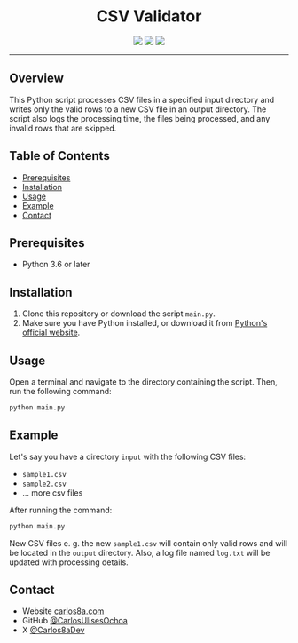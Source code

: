 <div align="center">
  <h1>CSV Validator</h1>
  <img src="https://img.shields.io/badge/python-3.6%2B-blue" />
  <img src="https://img.shields.io/badge/license-MIT-green" />
  <img src="https://img.shields.io/badge/PRs-welcome-brightgreen" />
</div>

---

## Overview

This Python script processes CSV files in a specified input directory and writes only the valid rows to a new CSV file in an output directory. The script also logs the processing time, the files being processed, and any invalid rows that are skipped.

## Table of Contents

- [Prerequisites](#prerequisites)
- [Installation](#installation)
- [Usage](#usage)
- [Example](#example)
- [Contact](#contact)

## Prerequisites

- Python 3.6 or later

## Installation

1. Clone this repository or download the script `main.py`.
2. Make sure you have Python installed, or download it from [Python's official website](https://www.python.org/).

## Usage

Open a terminal and navigate to the directory containing the script. Then, run the following command:

```bash
python main.py
```

## Example

Let's say you have a directory `input` with the following CSV files:

- `sample1.csv`
- `sample2.csv`
- ... more csv files

After running the command:

```bash
python main.py
```

New CSV files e. g. the new `sample1.csv` will contain only valid rows and will be located in the `output` directory. Also, a log file named `log.txt` will be updated with processing details.

## Contact

- Website [carlos8a.com](https://carlos8a.com)
- GitHub [@CarlosUlisesOchoa](https://github.com/carlosulisesochoa)
- X [@Carlos8aDev](https://twitter.com/carlos8adev)
